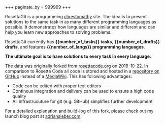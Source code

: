 +++
paginate_by = 999999
+++

RosettaGit is a programming [chrestomathy] site.
The idea is to present solutions to the same task
in as many different programming languages as possible.
It demonstrates how languages are similar and different
and can help you learn new approaches to solving problems.

RosettaGit currently has **{{number_of_tasks}} tasks**,
**{{number_of_drafts}} drafts**,
and features **{{number_of_langs}} programming languages**.

**The ultimate goal is to have solutions to every task in every language.**

The data was originally forked from [rosettacode.org] on 2019-10-22.
In comparison to Rosetta Code all code is stored and hosted
in a [repository on GitHub][rosettagit] instead of a [MediaWiki].
This has following advantages:

- Code can be edited with proper text editors
- Continous integration and delivery can be used to ensure a high code quality
- All infrastrucuture for git (e.g. GitHub) simplifies further development

For a detailed explanation and build-log of this fork,
please check out my launch blog post at
[adriansieber.com][blog-post].


[blog-post]: https://adriansieber.com/rosettagit
[chrestomathy]: https://en.wikipedia.org/wiki/Chrestomathy
[MediaWiki]: https://www.mediawiki.org/wiki/MediaWiki
[rosettacode.org]: https://rosettacode.org
[rosettagit]: https://github.com/ad-si/rosettagit
